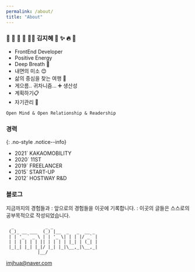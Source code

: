 ```yaml
---
permalink: /about/
title: "About"
---
```


### 🌿 💋 🙏 🥕 🧘‍♀️ 김지혜 🌈 ✨ 🔥 🌴


- FrontEnd Developer
- Positive Energy
- Deep Breath 🤗
- 내면의 미소 😊
- 삶의 중심을 찾는 여행 👣
- 게으름.. 귀차니즘... ➕ 생산성
- 계획하기📋  
- 자기관리 💪

`Open Mind & Open Relationship & Readership`

### 경력

{: .no-style .notice--info}

- 2021` KAKAOMOBILITY
- 2020` 11ST
- 2019` FREELANCER
- 2015` START-UP
- 2012` HOSTWAY R&D

### 블로그

지금까지의 경험들과
: 앞으로의 경험들을 이곳에 기록합니다.
: 이곳의 글들은 스스로의 공부목적으로 작성되었습니다.

```
  _            _ _
 (_)_ __ ___  (_) |__  _   _  __ _
 | | '_ ` _ \ | | '_ \| | | |/ _` |
 | | | | | | || | | | | |_| | (_| |
 |_|_| |_| |_|/ |_| |_|\__,_|\__,_|
            |__/
```

imjhua@naver.com
